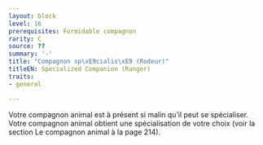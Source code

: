 ```yaml
---
layout: block
level: 16
prerequisites: Formidable compagnon
rarity: C
source: ??
summary: '-'
title: "Compagnon sp\xE9cialis\xE9 (Rodeur)"
titleEN: Specialized Companion (Ranger)
traits:
- general

---
```


<p>Votre compagnon animal est à présent si malin qu’il peut se spécialiser. Votre compagnon animal obtient une spécialisation de votre choix (voir la section Le compagnon animal à la page 214).</p>